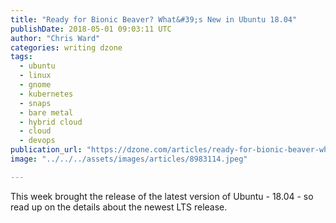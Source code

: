 ```yaml
---
title: "Ready for Bionic Beaver? What&#39;s New in Ubuntu 18.04"
publishDate: 2018-05-01 09:03:11 UTC
author: "Chris Ward"
categories: writing dzone
tags:
  - ubuntu
  - linux
  - gnome
  - kubernetes
  - snaps
  - bare metal
  - hybrid cloud
  - cloud
  - devops
publication_url: "https://dzone.com/articles/ready-for-bionic-beaver-whats-new-in-ubuntu-1804"
image: "../../../assets/images/articles/8983114.jpeg"

---
```

This week brought the release of the latest version of Ubuntu - 18.04 - so read up on the details about the newest LTS release.

